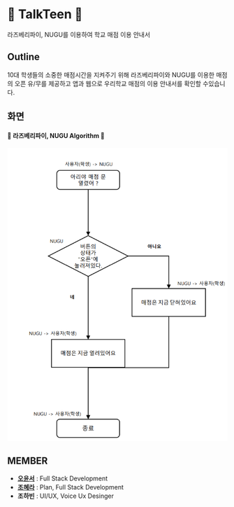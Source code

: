 # :book: TalkTeen :book:
라즈베리파이, NUGU를 이용하여 학교 매점 이용 안내서

## Outline
10대 학생들의 소중한 매점시간을 지켜주기 위해 라즈베리파이와 NUGU를 이용한 매점의 오픈 유/무를 제공하고 앱과 웹으로 우리학교 매점의 이용 안내서를 확인할 수있습니다.


## 화면
#### :green_heart: 라즈베리파이, NUGU Algorithm :green_heart:
![메인화면](app/src/main/res/drawable-v24/TalkTeen01.png)

## MEMBER 
* **[오윤서](https://github.com/yo-nseo)** : Full Stack Development
* **[조혜라](https://github.com/areyh817)** : Plan, Full Stack Development
* **조하빈** : UI/UX, Voice Ux Desinger
